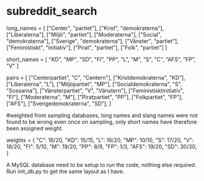 # subreddit_search

long_names = [
    ["Center", "partiet"], ["Krist", "demokraterna"], ["Liberalerna"], ["Miljö", "partiet"], ["Moderaterna"],
    ["Social", "demokraterna"], ["Sverige", "demokraterna"], ["Vänster", "partiet"], ["Feministiskt", "initiativ"],
    ["Pirat", "partiet"], ["Folk", "partiet"]
]



short_names = [
    "KD", "MP", "SD", "FI", "PP", "L", "M", "S", "C", "AFS", "FP", "V"
]



pairs = [
    ["Centerpartiet", "C", "Centern"], ["Kristdemokraterna", "KD"], ["Liberalerna", "L"], ["Miljöpartiet", "MP"],
    ["Socialdemokraterna", "S", "Sossarna"], ["Vänsterpartiet", "V", "Vänstern"], ["Feministisktinitiativ", "FI"],
    ["Moderaterna", "M"], ["Piratpartiet", "PP"], ["Folkpartiet", "FP"], ["AFS"], ["Sverigedemokraterna", "SD"],
]


#weighted from sampling databases, long names and slang names were not found to be wrong even once on sampling, only short names
have therefore been assigned weight.


weights = {
    "C": 16/20, "KD": 15/15, "L": 16/20, "MP": 10/10, "S": 17/20, "V": 18/20, "FI": 5/10, "M": 19/20,
    "PP": 8/9, "FP": 1/3,
    "AFS": 19/20, "SD": 30/30,
}
 
 
A MySQL database need to be setup to run the code, nothing else required. Run init_db.py to get the same layout as I have.
